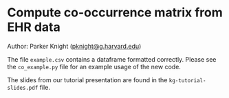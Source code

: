 # Compute co-occurrence matrix from EHR data

Author: Parker Knight (pknight@g.harvard.edu)



The file `example.csv` contains a dataframe formatted correctly. Please see the `co_example.py` 
file for an example usage of the new code.


The slides from our tutorial presentation are found in the
`kg-tutorial-slides.pdf` file.
